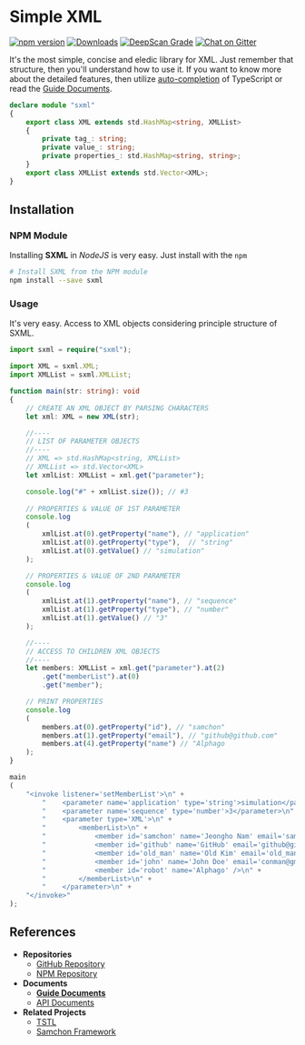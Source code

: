 # Simple XML
[![npm version](https://badge.fury.io/js/sxml.svg)](https://www.npmjs.com/package/sxml)
[![Downloads](https://img.shields.io/npm/dm/sxml.svg)](https://www.npmjs.com/package/sxml)
[![DeepScan Grade](https://deepscan.io/api/projects/1799/branches/7793/badge/grade.svg)](https://deepscan.io/dashboard/#view=project&pid=1799&bid=7793)
[![Chat on Gitter](https://badges.gitter.im/samchon/sxml.svg)](https://gitter.im/samchon/sxml?utm_source=badge&utm_medium=badge&utm_campaign=pr-badge&utm_content=badge)

It's the most simple, concise and eledic library for XML. Just remember that structure, then you'll understand how to use it. If you want to know more about the detailed features, then utilize <u>auto-completion</u> of TypeScript or read the [Guide Documents](https://github.com/samchon/sxml/wiki).

```typescript
declare module "sxml"
{
    export class XML extends std.HashMap<string, XMLList>
    {
        private tag_: string;
        private value_: string;
        private properties_: std.HashMap<string, string>;
    }
    export class XMLList extends std.Vector<XML>;
}
```



## Installation
### NPM Module
Installing **SXML** in *NodeJS* is very easy. Just install with the `npm`

```bash
# Install SXML from the NPM module
npm install --save sxml
```

### Usage
It's very easy. Access to XML objects considering principle structure of SXML.

```typescript
import sxml = require("sxml");

import XML = sxml.XML;
import XMLList = sxml.XMLList;

function main(str: string): void
{
    // CREATE AN XML OBJECT BY PARSING CHARACTERS
    let xml: XML = new XML(str);

    //----
    // LIST OF PARAMETER OBJECTS
    //----
    // XML => std.HashMap<string, XMLList>
    // XMLList => std.Vector<XML>
    let xmlList: XMLList = xml.get("parameter");

    console.log("#" + xmlList.size()); // #3
    
    // PROPERTIES & VALUE OF 1ST PARAMETER
    console.log
    (
        xmlList.at(0).getProperty("name"), // "application"
        xmlList.at(0).getProperty("type"),  // "string"
        xmlList.at(0).getValue() // "simulation"
    );

    // PROPERTIES & VALUE OF 2ND PARAMETER
    console.log
    (
        xmlList.at(1).getProperty("name"), // "sequence"
        xmlList.at(1).getProperty("type"), // "number"
        xmlList.at(1).getValue() // "3"
    );

    //----
    // ACCESS TO CHILDREN XML OBJECTS
    //----
    let members: XMLList = xml.get("parameter").at(2)
        .get("memberList").at(0)
        .get("member");

    // PRINT PROPERTIES
    console.log
    (
        members.at(0).getProperty("id"), // "samchon"
        members.at(1).getProperty("email"), // "github@github.com"
        members.at(4).getProperty("name") // "Alphago
    );
}

main
(
	"<invoke listener='setMemberList'>\n" +
        "    <parameter name='application' type='string'>simulation</parameter>\n" +
        "    <parameter name='sequence' type='number'>3</parameter>\n" +
        "    <parameter type='XML'>\n" +
        "        <memberList>\n" +
        "            <member id='samchon' name='Jeongho Nam' email='samchon@samchon.org' />\n" +
        "            <member id='github' name='GitHub' email='github@github.com' />\n" +
        "            <member id='old_man' name='Old Kim' email='old_man@hanmail.net' />\n" +
        "            <member id='john' name='John Doe' email='conman@gmail.com' />\n" +
        "            <member id='robot' name='Alphago' />\n" +
        "        </memberList>\n" +
        "    </parameter>\n" +
    "</invoke>"
);
```



## References
  - **Repositories**
    - [GitHub Repository](https://github.com/samchon/sxml)
    - [NPM Repository](https://www.npmjs.com/package/sxml)
  - **Documents**
    - [**Guide Documents**](https://github.com/samchon/sxml/wiki)
    - [API Documents](http://samchon.github.io/sxml/api)
  - **Related Projects**
    - [TSTL](https://github.com/samchon/tstl)
    - [Samchon Framework](https://github.com/samchon/framework)
